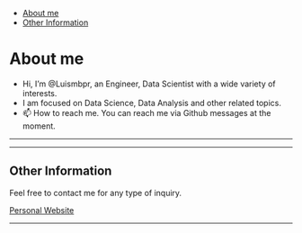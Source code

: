 * [About me](#about-me)
* [Other Information](#other-information)


# About me
- Hi, I’m @Luismbpr, an Engineer, Data Scientist with a wide variety of interests.
- I am focused on Data Science, Data Analysis and other related topics.
- 📫 How to reach me. You can reach me via Github messages at the moment.


***

***

## Other Information

Feel free to contact me for any type of inquiry.

[Personal Website](https://luimbp.vercel.app/)


***
